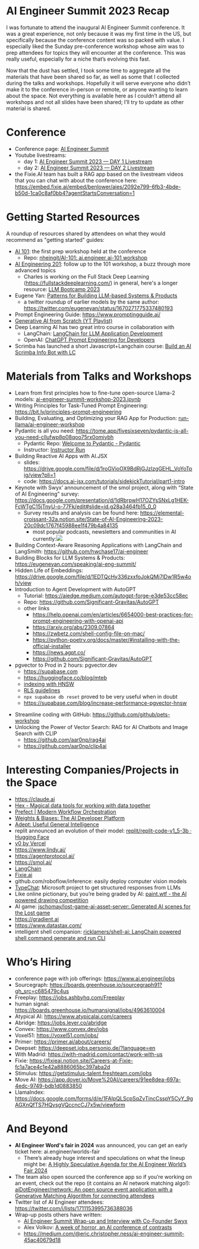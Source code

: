 # AI Engineer Summit 2023 Recap

I was fortunate to attend the inaugural AI Engineer Summit conference. It was a great experience, not only because it was my first time in the US, but specifically because the conference content was so packed with value. I especially liked the Sunday pre-conference workshop whose aim was to prep attendees for topics they will encounter at the conference. This was really useful, especially for a niche that’s evolving this fast.

Now that the dust has settled, I took some time to aggregate all the materials that have been shared so far, as well as some that I collected during the talks and workshops. Hopefully it will serve everyone who didn’t make it to the conference in-person or remote, or anyone wanting to learn about the space. Not everything is available here as I couldn’t attend all workshops and not all slides have been shared; I’ll try to update as other material is shared.
# Conference
* Conference page: [AI Engineer Summit](https://www.ai.engineer/summit)
* Youtube livestreams:
  * day 1: [AI Engineer Summit 2023 — DAY 1 Livestream](https://www.youtube.com/watch?v=veShHxQYPzo)
  * day 2: [AI Engineer Summit 2023 — DAY 2 Livestream](https://www.youtube.com/watch?v=qw4PrtyvJI0)
* the Fixie.AI team has built a RAG app based on the livestream videos that you can chat with about the conference here: https://embed.fixie.ai/embed/benlower/aies/2092e799-6fb3-4bde-b50d-1ca0c8af0bb4?agentStartsConversation=1
# Getting Started Resources
A roundup of resources shared by attendees on what they would recommend as "getting started" guides:
* [AI 101](https://docs.google.com/presentation/d/19wEaJvOTR4ec40vXyWLKziMGQ861XA-QQqs8XAR4co0/edit?pli=1#slide=id.p1): the first prep workshop held at the conference
  * Repo: [nheingit/AI-101: ai.engineer ai-101 workshop](https://github.com/nheingit/AI-101)
* [AI Engineering 201](https://docs.google.com/presentation/d/1g_7gSCJc5sK908D42bzSsYykSI6rXi1pFzyf-Ghkox8/edit#slide=id.p): follow up to the 101 workshop, a buzz through more advanced topics
  * Charles is working on the Full Stack Deep Learning (https://fullstackdeeplearning.com/) in general, here's a longer resource: [LLM Bootcamp 2023](https://www.youtube.com/watch?v=twHxmU9OxDU&list=PL1T8fO7ArWleyIqOy37OVXsP4hFXymdOZ)
* Eugene Yan: [Patterns for Building LLM-based Systems & Products](https://eugeneyan.com/writing/llm-patterns/)
  * a twitter roundup of earlier models by the same author: https://twitter.com/eugeneyan/status/1670271775337480193
* Prompt Engineering Guide: https://www.promptingguide.ai/
* [Generative AI from Scratch (YT Playlist)](https://www.youtube.com/watch?v=lnA9DMvHtfI&list=PLWfDJ5nla8UoR8P7AGqVw7ZPjXajUFLMo)
* Deep Learning AI has two great intro course in collaboration with
  * LangChain: [LangChain for LLM Application Development](https://www.deeplearning.ai/short-courses/langchain-for-llm-application-development/)
  * OpenAI: [ChatGPT Prompt Engineering for Developers](https://www.deeplearning.ai/short-courses/chatgpt-prompt-engineering-for-developers/)
* Scrimba has launched a short Javascript+Langchain course: [Build an AI Scrimba Info Bot with LC](https://scrimba.com/playlist/p7PPY6xU6)
# Materials from Talks and Workshops
* Learn from first principles how to fine-tune open-source Llama-2 models: [ai-engineer-summit-workshop-2023.ipynb](https://gist.github.com/markhng525/d1b427e57edf10fdfd54c621e7e7df4d)
* Writing Principles for Task-Tuned Prompt Engineering: https://bit.ly/principles-prompt-engineering
* Building, Evaluating, and Optimizing your RAG App for Production: [run-llama/ai-engineer-workshop](https://github.com/run-llama/ai-engineer-workshop)
* Pydantic is all you need: https://tome.app/fivesixseven/pydantic-is-all-you-need-cllufwp8p08qoo75rx0omiybh
  * Pydantic Repo: [Welcome to Pydantic - Pydantic](https://docs.pydantic.dev/latest/)
  * Instructor: [Instructor Run](https://www.useinstructor.com/)
* Building Reactive AI Apps with AI.JSX
  * slides: https://drive.google.com/file/d/1roGVioOX9BdRjGJzIzgGEHL_VoYoTpig/view?pli=1
  * code: https://docs.ai-jsx.com/tutorials/sidekickTutorial/part1-intro
* Keynote with Swyx’ announcement of the smol project, along with “State of AI Engineering” survey: https://docs.google.com/presentation/d/1dRbrpwH17OZYsSNxLg1HEK-FcWTgC15jTnyU-o-77Fk/edit#slide=id.g28a3464fb15_0_0
  * Survey results and analysis can be found here: https://elemental-croissant-32a.notion.site/State-of-AI-Engineering-2023-20c09dc1767f45988ee1f479b4a84135
    * most popular podcasts, newsletters and communities in AI currently:![](AI%20Engineer%20Summit%202023%20Recap/Screenshot%202023-10-17%20at%2016.07.06.png)
* Building Context-Aware Reasoning Applications with LangChain and LangSmith: https://github.com/hwchase17/ai-engineer
* Building Blocks for LLM Systems & Products: https://eugeneyan.com/speaking/ai-eng-summit/
* Hidden Life of Embeddings: https://drive.google.com/file/d/1EDTQcHy336zxxfoJokQMj7lDw1R5w4oh/view
* Introduction to Agent Development with AutoGPT
  * Tutorial: https://aiedge.medium.com/autogpt-forge-e3de53cc58ec
  * Repo: https://github.com/Significant-Gravitas/AutoGPT
  * other links
    * https://help.openai.com/en/articles/6654000-best-practices-for-prompt-engineering-with-openai-api
    - https://arxiv.org/abs/2309.07864
    - https://zwbetz.com/shell-config-file-on-mac/
    - https://python-poetry.org/docs/master/#installing-with-the-official-installer
    - https://news.agpt.co/
    - https://github.com/Significant-Gravitas/AutoGPT
* pgvector to Prod in 2 hours: pgvector.dev
  * https://supabase.com
  - https://huggingface.co/blog/mteb
  - [indexing with HNSW](https://supabase.com/blog/increase-performance-pgvector-hnsw)
  - [RLS guidelines](https://supabase.com/docs/guides/auth/row-level-security)
  - `npx supabase db reset` proved to be very useful when in doubt
  - https://supabase.com/blog/increase-performance-pgvector-hnsw
- Streamline coding with GitHub: https://github.com/github/pets-workshop
- Unlocking the Power of Vector Search: RAG for AI Chatbots and Image Search with CLIP
  - https://github.com/aar0np/rag4ai
  - https://github.com/aar0np/clip4ai

# Interesting Companies/Projects in the Space
* https://claude.ai
* [Hex - Magical data tools for working with data together](https://hex.tech/)
* [Prefect | Modern Workflow Orchestration](https://www.prefect.io/)
* [Weights & Biases: The AI Developer Platform](https://wandb.ai/site)
* [Adept: Useful General Intelligence](https://www.adept.ai/)
* replit announced an evolution of their model: [replit/replit-code-v1_5-3b · Hugging Face](https://huggingface.co/replit/replit-code-v1_5-3b)
* [v0 by Vercel](https://v0.dev/)
* https://www.lindy.ai/
* https://agentprotocol.ai/
* https://smol.ai/
* [LangChain](https://www.langchain.com/)
* [Fixie.ai](https://www.fixie.ai/)
* github.com/roboflow/inference: easily deploy computer vision models
* [TypeChat](https://microsoft.github.io/TypeChat/): Microsoft project to get structured responses from LLMs
* Like online pictionary, but you’re being graded by AI: [paint.wtf - the AI powered drawing competition](https://paint.wtf/)
* AI game: [jschomay/lost-game-ai-asset-server: Generated AI scenes for the Lost game](https://github.com/jschomay/lost-game-ai-asset-server)
* https://gradient.ai
* https://www.datastax.com/
* intelligent shell companion: [ricklamers/shell-ai: LangChain powered shell command generate and run CLI](https://github.com/ricklamers/shell-ai)
# Who’s Hiring
* conference page with job offerings: https://www.ai.engineer/jobs
* Sourcegraph: https://boards.greenhouse.io/sourcegraph91?gh_src=c685479c4us
* Freeplay: https://jobs.ashbyhq.com/Freeplay
* human signal: https://boards.greenhouse.io/humansignal/jobs/4963610004
* Atypical AI: https://www.atypicalai.com/careers
* Abridge: https://jobs.lever.co/abridge
* Convex: https://www.convex.dev/jobs
* Voxel51: https://voxel51.com/jobs/
* Primer: https://primer.ai/about/careers/
* Deepset: https://deepset.jobs.personio.de/?language=en
* With Madrid: https://with-madrid.com/contact/work-with-us
* Fixie: https://fixieai.notion.site/Careers-at-Fixie-fc1a7ace4c1e42a8886065bc397aba2d
* Stimulus: https://getstimulus-talent.freshteam.com/jobs
* Move AI: https://app.dover.io/Move%20AI/careers/91ee8dea-697a-4edc-9749-bdb1d0883850
* LlamaIndex: https://docs.google.com/forms/d/e/1FAIpQLScpSqZvTincCsspY5CyY_9gAGXnQfTS7HQvsgVQccncCJ7x5w/viewform
# And Beyond
* **AI Engineer Word's fair in 2024** was announced, you can get an early ticket here: ai.engineer/worlds-fair
  * There’s already huge interest and speculations on what the lineup might be: [A Highly Speculative Agenda for the AI Engineer World’s Fair 2024](https://medium.com/@alexgorischek/a-highly-speculative-agenda-for-the-ai-engineer-worlds-fair-2024-ab06faf3b708)
* The team also open sourced the conference app so if you’re working on an event, check out the repo (it contains an AI network matching algo!): [aiDotEngineer/network: An open source event application with a Generative Matching Algorithm for connecting attendees](https://github.com/aiDotEngineer/Network)
* Twitter list of AI Engineer attendees: https://twitter.com/i/lists/1711153995736388036
* Wrap-up posts others have written:
  * [AI Engineer Summit Wrap-up and Interview with Co-Founder Swyx](https://thenewstack.io/ai-engineer-summit-wrap-up-and-interview-with-co-founder-swyx/)
  * Alex Volkov: [A week of horror, an AI conference of contrasts](https://sub.thursdai.news/p/a-week-of-horror-an-ai-conference?r=2imipa#details)
  * https://medium.com/@eric.christopher.ness/ai-engineer-summit-45ac40679d18